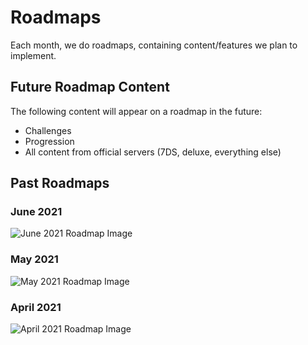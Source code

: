 # Roadmaps

Each month, we do roadmaps, containing content/features we plan to implement.

## Future Roadmap Content

The following content will appear on a roadmap in the future:

-   Challenges
-   Progression
-   All content from official servers (7DS, deluxe, everything else)

## Past Roadmaps

### June 2021

![June 2021 Roadmap Image](/img/june-2021-roadmap.png)

### May 2021

![May 2021 Roadmap Image](/img/may-2021-roadmap.png)

### April 2021

![April 2021 Roadmap Image](/img/april-2021-roadmap.png)
